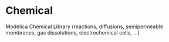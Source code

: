 # Chemical
Modelica Chemical Library  (reactions, diffusions, semipermeable membranes, gas dissolutions, electrochemical cells, ...)
